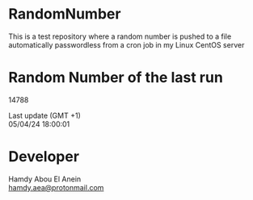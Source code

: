 # RandomNumber    
This is a test repository where a random number is pushed to a file automatically passwordless from a cron job in my Linux CentOS server    
# Random Number of the last run   
14788
      
Last update (GMT +1)    
05/04/24 18:00:01
# Developer    
Hamdy Abou El Anein   
hamdy.aea@protonmail.com
